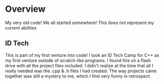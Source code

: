 # Overview
My very old code! We all started somewhere! This does not represent my current abilities

## ID Tech
This is part of my first venture into code! I took an ID Tech Camp for C++ as my first venture outside of scratch-like programs. 
I found this on a flash drive with all the project files included. I didn't realize at the time that all I really needed was the .cpp & .h files I had created. The way projects came together was still a mystery to me, which I find very funny in retrospect.
